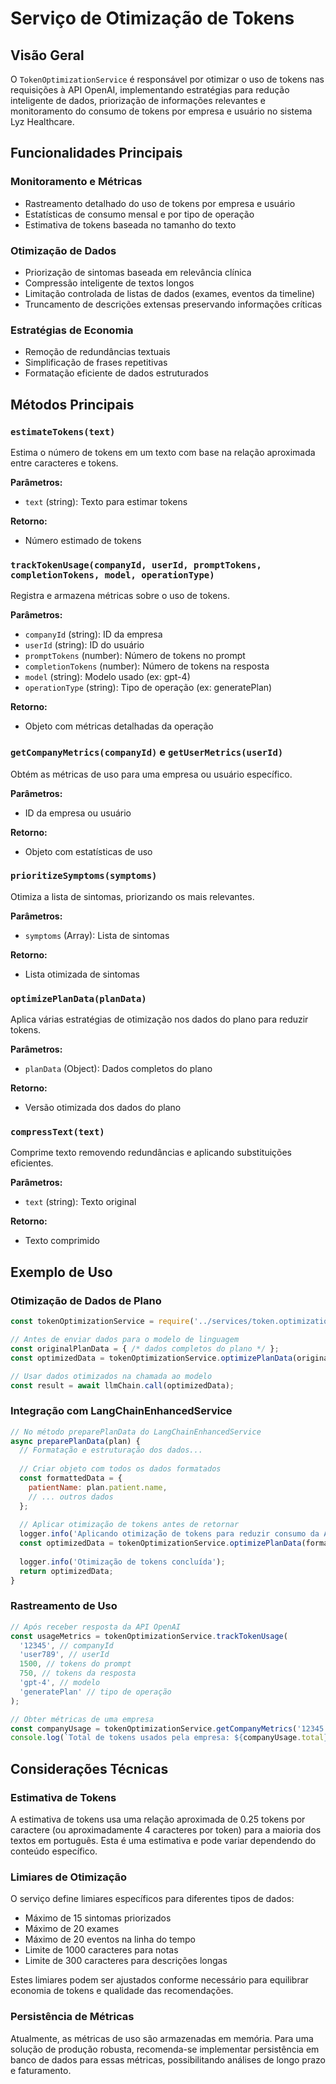# Serviço de Otimização de Tokens

## Visão Geral
O `TokenOptimizationService` é responsável por otimizar o uso de tokens nas requisições à API OpenAI, implementando estratégias para redução inteligente de dados, priorização de informações relevantes e monitoramento do consumo de tokens por empresa e usuário no sistema Lyz Healthcare.

## Funcionalidades Principais

### Monitoramento e Métricas
- Rastreamento detalhado do uso de tokens por empresa e usuário
- Estatísticas de consumo mensal e por tipo de operação
- Estimativa de tokens baseada no tamanho do texto

### Otimização de Dados
- Priorização de sintomas baseada em relevância clínica
- Compressão inteligente de textos longos
- Limitação controlada de listas de dados (exames, eventos da timeline)
- Truncamento de descrições extensas preservando informações críticas

### Estratégias de Economia
- Remoção de redundâncias textuais
- Simplificação de frases repetitivas
- Formatação eficiente de dados estruturados

## Métodos Principais

### `estimateTokens(text)`
Estima o número de tokens em um texto com base na relação aproximada entre caracteres e tokens.

**Parâmetros:**
- `text` (string): Texto para estimar tokens

**Retorno:**
- Número estimado de tokens

### `trackTokenUsage(companyId, userId, promptTokens, completionTokens, model, operationType)`
Registra e armazena métricas sobre o uso de tokens.

**Parâmetros:**
- `companyId` (string): ID da empresa
- `userId` (string): ID do usuário
- `promptTokens` (number): Número de tokens no prompt
- `completionTokens` (number): Número de tokens na resposta
- `model` (string): Modelo usado (ex: gpt-4)
- `operationType` (string): Tipo de operação (ex: generatePlan)

**Retorno:**
- Objeto com métricas detalhadas da operação

### `getCompanyMetrics(companyId)` e `getUserMetrics(userId)`
Obtém as métricas de uso para uma empresa ou usuário específico.

**Parâmetros:**
- ID da empresa ou usuário

**Retorno:**
- Objeto com estatísticas de uso

### `prioritizeSymptoms(symptoms)`
Otimiza a lista de sintomas, priorizando os mais relevantes.

**Parâmetros:**
- `symptoms` (Array): Lista de sintomas

**Retorno:**
- Lista otimizada de sintomas

### `optimizePlanData(planData)`
Aplica várias estratégias de otimização nos dados do plano para reduzir tokens.

**Parâmetros:**
- `planData` (Object): Dados completos do plano

**Retorno:**
- Versão otimizada dos dados do plano

### `compressText(text)`
Comprime texto removendo redundâncias e aplicando substituições eficientes.

**Parâmetros:**
- `text` (string): Texto original

**Retorno:**
- Texto comprimido

## Exemplo de Uso

### Otimização de Dados de Plano
```javascript
const tokenOptimizationService = require('../services/token.optimization.service');

// Antes de enviar dados para o modelo de linguagem
const originalPlanData = { /* dados completos do plano */ };
const optimizedData = tokenOptimizationService.optimizePlanData(originalPlanData);

// Usar dados otimizados na chamada ao modelo
const result = await llmChain.call(optimizedData);
```

### Integração com LangChainEnhancedService
```javascript
// No método preparePlanData do LangChainEnhancedService
async preparePlanData(plan) {
  // Formatação e estruturação dos dados...
  
  // Criar objeto com todos os dados formatados
  const formattedData = {
    patientName: plan.patient.name,
    // ... outros dados
  };
  
  // Aplicar otimização de tokens antes de retornar
  logger.info('Aplicando otimização de tokens para reduzir consumo da API');
  const optimizedData = tokenOptimizationService.optimizePlanData(formattedData);
  
  logger.info('Otimização de tokens concluída');
  return optimizedData;
}
```

### Rastreamento de Uso
```javascript
// Após receber resposta da API OpenAI
const usageMetrics = tokenOptimizationService.trackTokenUsage(
  '12345', // companyId
  'user789', // userId
  1500, // tokens do prompt
  750, // tokens da resposta
  'gpt-4', // modelo
  'generatePlan' // tipo de operação
);

// Obter métricas de uma empresa
const companyUsage = tokenOptimizationService.getCompanyMetrics('12345');
console.log(`Total de tokens usados pela empresa: ${companyUsage.total}`);
```

## Considerações Técnicas

### Estimativa de Tokens
A estimativa de tokens usa uma relação aproximada de 0.25 tokens por caractere (ou aproximadamente 4 caracteres por token) para a maioria dos textos em português. Esta é uma estimativa e pode variar dependendo do conteúdo específico.

### Limiares de Otimização
O serviço define limiares específicos para diferentes tipos de dados:
- Máximo de 15 sintomas priorizados
- Máximo de 20 exames
- Máximo de 20 eventos na linha do tempo
- Limite de 1000 caracteres para notas
- Limite de 300 caracteres para descrições longas

Estes limiares podem ser ajustados conforme necessário para equilibrar economia de tokens e qualidade das recomendações.

### Persistência de Métricas
Atualmente, as métricas de uso são armazenadas em memória. Para uma solução de produção robusta, recomenda-se implementar persistência em banco de dados para essas métricas, possibilitando análises de longo prazo e faturamento.
